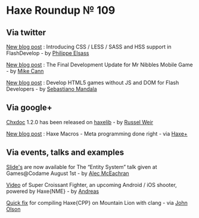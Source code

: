 [_template]: roundup.html
# Haxe Roundup № 109

## Via twitter

[New blog post][link 1] : Introducing CSS / LESS / SASS and HSS support in FlashDevelop - by [Philippe Elsass][link 2]

[New blog post][link 3] : The Final Development Update for Mr Nibbles Mobile Game - by [Mike Cann][link 4]

[New blog post][link 5] : Develop HTML5 games without JS and DOM for Flash Developers - by [Sebastiano Mandala][link 6]

## Via google+

[Chxdoc][link 7] 1.2.0 has been released on [haxelib][link 8] - by [Russel Weir][link 9]

[New blog post][link 10] : Haxe Macros - Meta programming done right - via [Haxe+][link 11]

## Via events, talks and examples

[Slide's][link 12] are now available for The “Entity System” talk given at Games@Codame August 1st - by [Alec McEachran][link 13]

[Video][link 14] of Super Croissant Fighter, an upcoming Android / iOS shooter, powered by Haxe{NME} - by [Andreas][link 15]

[Quick fix][link 16] for compiling Haxe{CPP} on Mountain Lion with clang - via [John Olson][link 17]

[link 1]: http://philippe.elsass.me/2012/08/css-less-sass-hss-support-in-flashdevelop/ "New blog post"
[link 2]: https://www.twitter.com/elsassph "Philippe Elsass"
[link 3]: http://mikecann.co.uk/personal-projects/the-final-development-update-for-mr-nibbles-mobile-game/ "New blog post"
[link 4]: https://www.twitter.com/mikeysee "Mike Cann"
[link 5]: http://blog.sebaslab.com/develop-html5-games-without-js-and-dom-for-flash-developers-part-2-jangaroo/ "New blog post"
[link 6]: https://www.twitter.com/sebify "Sebastiano Mandala"
[link 7]: https://groups.google.com/d/topic/haxelang/0Aitby3l-ug/discussion "Chxdoc"
[link 8]: http://lib.haxe.org/p/chxdoc "haxelib"
[link 9]: https://plus.google.com/b/113704686911055424796/118236512199566043694 "Russel Weir"
[link 10]: http://www.silexlabs.org/135331/the-blog/haxe-macros-meta-programming-done-right/ "New blog post"
[link 11]: https://plus.google.com/b/113704686911055424796/113704686911055424796/posts/fvrwXSnXzPr "Haxe+"
[link 12]: http://alecmce.com/entity-sytems-gamescodame "Slide&#8217;s"
[link 13]: https://www.twitter.com/alecmce "Alec McEachran"
[link 14]: http://www.youtube.com/watch?v=OGgFNjJXBdY&amp;feature=youtu.be "Video"
[link 15]: https://www.twitter.com/sunjammer "Andreas"
[link 16]: http://www.haxenme.org/community/forums/bugs/c-target-on-os-x-mountain-lion/ "Quick fix"
[link 17]: https://www.twitter.com/john__olson "John Olson"

